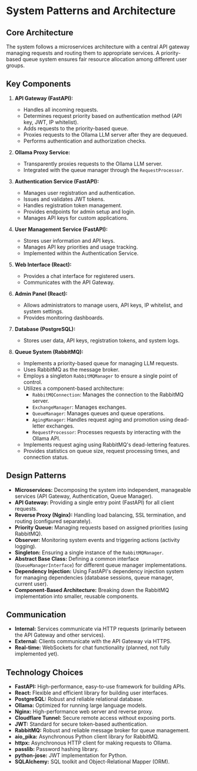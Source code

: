 # System Patterns and Architecture

## Core Architecture

The system follows a microservices architecture with a central API gateway managing requests and routing them to appropriate services. A priority-based queue system ensures fair resource allocation among different user groups.

## Key Components

1.  **API Gateway (FastAPI):**
    -   Handles all incoming requests.
    -   Determines request priority based on authentication method (API key, JWT, IP whitelist).
    -   Adds requests to the priority-based queue.
    -   Proxies requests to the Ollama LLM server after they are dequeued.
    -   Performs authentication and authorization checks.

2.  **Ollama Proxy Service:**
    -   Transparently proxies requests to the Ollama LLM server.
    -   Integrated with the queue manager through the `RequestProcessor`.

3.  **Authentication Service (FastAPI):**
    -   Manages user registration and authentication.
    -   Issues and validates JWT tokens.
    -   Handles registration token management.
    -   Provides endpoints for admin setup and login.
    -   Manages API keys for custom applications.

4.  **User Management Service (FastAPI):**
    -   Stores user information and API keys.
    -   Manages API key priorities and usage tracking.
    - Implemented within the Authentication Service.

5.  **Web Interface (React):**
    -   Provides a chat interface for registered users.
    -   Communicates with the API Gateway.

6.  **Admin Panel (React):**
    -   Allows administrators to manage users, API keys, IP whitelist, and system settings.
    -   Provides monitoring dashboards.

7.  **Database (PostgreSQL):**
    -   Stores user data, API keys, registration tokens, and system logs.

8. **Queue System (RabbitMQ):**
    - Implements a priority-based queue for managing LLM requests.
    - Uses RabbitMQ as the message broker.
    - Employs a singleton `RabbitMQManager` to ensure a single point of control.
    - Utilizes a component-based architecture:
        - `RabbitMQConnection`: Manages the connection to the RabbitMQ server.
        - `ExchangeManager`: Manages exchanges.
        - `QueueManager`: Manages queues and queue operations.
        - `AgingManager`: Handles request aging and promotion using dead-letter exchanges.
        - `RequestProcessor`: Processes requests by interacting with the Ollama API.
    - Implements request aging using RabbitMQ's dead-lettering features.
    - Provides statistics on queue size, request processing times, and connection status.

## Design Patterns

-   **Microservices:** Decomposing the system into independent, manageable services (API Gateway, Authentication, Queue Manager).
-   **API Gateway:** Providing a single entry point (FastAPI) for all client requests.
-   **Reverse Proxy (Nginx):** Handling load balancing, SSL termination, and routing (configured separately).
-   **Priority Queue:** Managing requests based on assigned priorities (using RabbitMQ).
-   **Observer:** Monitoring system events and triggering actions (activity logging).
-   **Singleton:** Ensuring a single instance of the `RabbitMQManager`.
-   **Abstract Base Class:** Defining a common interface (`QueueManagerInterface`) for different queue manager implementations.
-   **Dependency Injection:** Using FastAPI's dependency injection system for managing dependencies (database sessions, queue manager, current user).
-   **Component-Based Architecture:** Breaking down the RabbitMQ implementation into smaller, reusable components.

## Communication

-   **Internal:** Services communicate via HTTP requests (primarily between the API Gateway and other services).
-   **External:** Clients communicate with the API Gateway via HTTPS.
-   **Real-time:** WebSockets for chat functionality (planned, not fully implemented yet).

## Technology Choices

-   **FastAPI:** High-performance, easy-to-use framework for building APIs.
-   **React:** Flexible and efficient library for building user interfaces.
-   **PostgreSQL:** Robust and reliable relational database.
-   **Ollama:** Optimized for running large language models.
-   **Nginx:** High-performance web server and reverse proxy.
-   **Cloudflare Tunnel:** Secure remote access without exposing ports.
-   **JWT:** Standard for secure token-based authentication.
-   **RabbitMQ:** Robust and reliable message broker for queue management.
-   **aio_pika:** Asynchronous Python client library for RabbitMQ.
-   **httpx:** Asynchronous HTTP client for making requests to Ollama.
-   **passlib:** Password hashing library.
-   **python-jose:** JWT implementation for Python.
-   **SQLAlchemy:** SQL toolkit and Object-Relational Mapper (ORM).